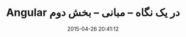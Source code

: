 ---
layout: post
title: "Angular در یک نگاه – مبانی – بخش دوم"
date: 2015-04-26 20:41:12
section: article
tags: angularjs
link: "http://www.baboon.ir/angular-%D8%AF%D8%B1-%DB%8C%DA%A9-%D9%86%DA%AF%D8%A7%D9%87-%D9%85%D8%A8%D8%A7%D9%86%DB%8C-%D8%A8%D8%AE%D8%B4-%D8%AF%D9%88%D9%85/"
user: "نوید کاشانی"
user_link: "http://navid.kashani.ir/"
---